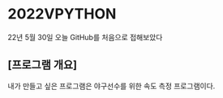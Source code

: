 # 2022VPYTHON

22년 5월 30일 오늘 GitHub를 처음으로 접해보았다

## [프로그램 개요]
내가 만들고 싶은 프로그램은 야구선수를 위한 속도 측정 프로그램이다. 
